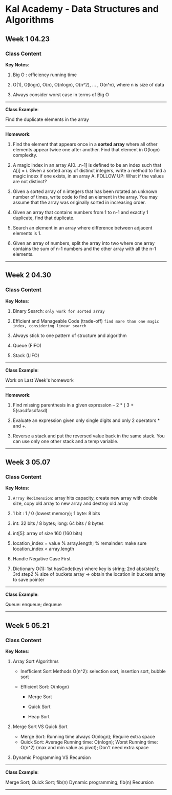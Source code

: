 # Kal Academy - Data Structures and Algorithms


## Week 1 04.23


### Class Content



**Key Notes**:

1. Big O : efficiency running time

2. O(1), O(logn), O(n), O(nlogn), O(n^2), ... , O(n^n), where n is size of data

3.  Always consider worst case in terms of Big O

------

**Class Example**:

Find the duplicate elements in the array

------

**Homework**:

1. Find the element that appears once in a **sorted array** where all other elements appear twice one after another. Find that element in O(logn) complexity.

2. A magic index in an array A[0…n-1] is defined to be an index such that A[i] = i. Given a sorted array of distinct integers, write a method to find a magic index if one exists, in an array A. FOLLOW UP: What if the values are not distinct?

3. Given a sorted array of n integers that has been rotated an unknown number of times, write code to find an element in the array. You may assume that the array was originally sorted in increasing order.

4. Given an array that contains numbers from 1 to n-1 and exactly 1 duplicate, find that duplicate.

5. Search an element in an array where difference between adjacent elements is 1.

6. Given an array of numbers, split the array into two where one array contains the sum of n-1 numbers and the other array with all the n-1 elements.

---

## Week 2 04.30


### Class Content



**Key Notes**:

1. Binary Search: `only work for sorted array`

2. Efficient and Manageable Code (trade-off) `find more than one magic index, considering linear search`

3. Always stick to one pattern of structure and algorithm

4. Queue (FIFO)

5. Stack (LIFO)

------

**Class Example**:

Work on Last Week's homework

------

**Homework**:

1. Find missing parenthesis in a given expression – 2 * ( 3 + 5(sasdfasdfasd)

2. Evaluate an expression given only single digits and only 2 operators * and +.

3. Reverse a stack and put the reversed value back in the same stack. You can use only one other stack and a temp variable.

---

## Week 3 05.07


### Class Content



**Key Notes**:

1. `Array Redimension`: array hits capacity, create new array with double size, copy old array to new array and destroy old array

2. 1 bit : 1 / 0 (lowest memory); 1 byte: 8 bits

3. int: 32 bits / 8 bytes; long: 64 bits / 8 bytes

4. int[5]: array of size 160 (160 bits)

5. location_index = value % array.length; % remainder: make sure location_index < array.length

6. Handle Negative Case First

7. Dictionary O(1): 1st hasCode(key) where key is string; 2nd abs(step1); 3rd step2 % size of buckets array -> obtain the  location in buckets array to save pointer

------

**Class Example**:

Queue: enqueue; dequeue

------

## Week 5 05.21


### Class Content

**Key Notes**:

1. Array Sort Algorithms
   * Inefficient Sort Methods O(n^2): selection sort, insertion sort, bubble sort

   * Efficient Sort: O(nlogn)
      * Merge Sort

      * Quick Sort

      * Heap Sort

2. Merge Sort VS Quick Sort
    * Merge Sort: Running time always O(nlogn); Require extra space
    * Quick Sort: Average Running time: O(nlogn); Worst Running time: O(n^2) (max and min value as pivot); Don't need extra space

3. Dynamic Programming VS Recursion


----
**Class Example**:

Merge Sort; Quick Sort; fib(n) Dynamic programming; fib(n) Recursion

------
